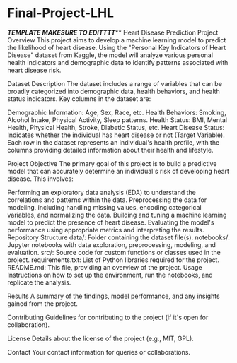# Final-Project-LHL
*************TEMPLATE MAKESURE TO EDITTTT***************
Heart Disease Prediction Project
Overview
This project aims to develop a machine learning model to predict the likelihood of heart disease. Using the "Personal Key Indicators of Heart Disease" dataset from Kaggle, the model will analyze various personal health indicators and demographic data to identify patterns associated with heart disease risk.

Dataset Description
The dataset includes a range of variables that can be broadly categorized into demographic data, health behaviors, and health status indicators. Key columns in the dataset are:

Demographic Information: Age, Sex, Race, etc.
Health Behaviors: Smoking, Alcohol Intake, Physical Activity, Sleep patterns.
Health Status: BMI, Mental Health, Physical Health, Stroke, Diabetic Status, etc.
Heart Disease Status: Indicates whether the individual has heart disease or not (Target Variable).
Each row in the dataset represents an individual's health profile, with the columns providing detailed information about their health and lifestyle.

Project Objective
The primary goal of this project is to build a predictive model that can accurately determine an individual's risk of developing heart disease. This involves:

Performing an exploratory data analysis (EDA) to understand the correlations and patterns within the data.
Preprocessing the data for modeling, including handling missing values, encoding categorical variables, and normalizing the data.
Building and tuning a machine learning model to predict the presence of heart disease.
Evaluating the model's performance using appropriate metrics and interpreting the results.
Repository Structure
data/: Folder containing the dataset file(s).
notebooks/: Jupyter notebooks with data exploration, preprocessing, modeling, and evaluation.
src/: Source code for custom functions or classes used in the project.
requirements.txt: List of Python libraries required for the project.
README.md: This file, providing an overview of the project.
Usage
Instructions on how to set up the environment, run the notebooks, and replicate the analysis.

Results
A summary of the findings, model performance, and any insights gained from the project.

Contributing
Guidelines for contributing to the project (if it's open for collaboration).

License
Details about the license of the project (e.g., MIT, GPL).

Contact
Your contact information for queries or collaborations.
